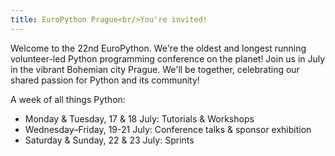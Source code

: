 ```yaml
---
title: EuroPython Prague<br/>You're invited!
---
```


Welcome to the 22nd EuroPython. We're the oldest and longest running
volunteer-led Python programming conference on the planet! Join us in July in
the vibrant Bohemian city Prague. We'll be together, celebrating our shared passion for Python and its community!

A week of all things Python:

- Monday & Tuesday, 17 & 18 July: Tutorials & Workshops
- Wednesday–Friday, 19-21 July: Conference talks & sponsor exhibition
- Saturday & Sunday, 22 & 23 July: Sprints
